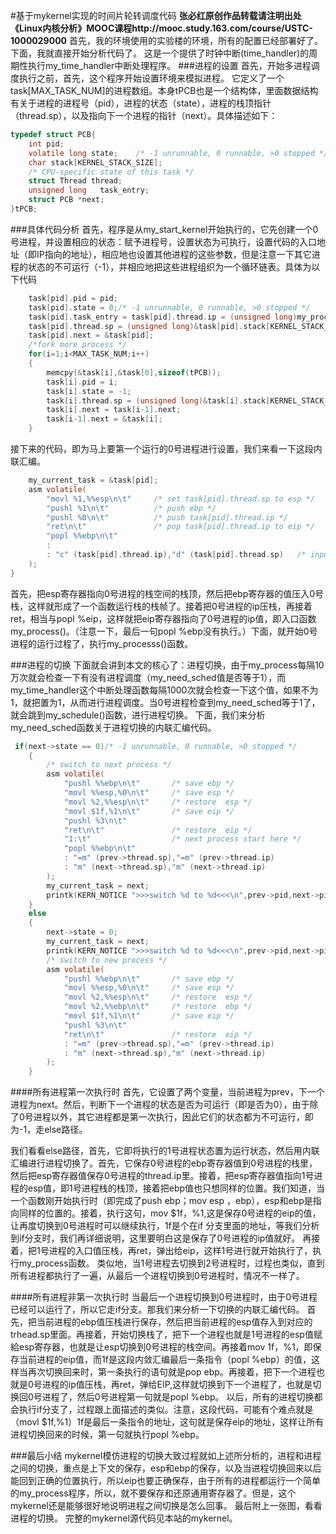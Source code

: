 #基于mykernel实现的时间片轮转调度代码
**张必红原创作品转载请注明出处《Linux内核分析》MOOC课程http://mooc.study.163.com/course/USTC-1000029000**
首先，我的环境使用的实验楼的环境，所有的配置已经部署好了。
下面，我就直接开始分析代码了。
这是一个提供了时钟中断(time_handler)的周期性执行my_time_handler中断处理程序。
###进程的设置
首先，开始多进程调度执行之前，首先，这个程序开始设置环境来模拟进程。
它定义了一个task[MAX_TASK_NUM]的进程数组。本身tPCB也是一个结构体，里面数据结构有关于进程的进程号（pid），进程的状态（state），进程的栈顶指针（thread.sp），以及指向下一个进程的指针（next）。具体描述如下：
``` C
typedef struct PCB{
    int pid;
    volatile long state;	/* -1 unrunnable, 0 runnable, >0 stopped */
    char stack[KERNEL_STACK_SIZE];
    /* CPU-specific state of this task */
    struct Thread thread;
    unsigned long	task_entry;
    struct PCB *next;
}tPCB;
```

###具体代码分析
首先，程序是从my_start_kernel开始执行的，它先创建一个0号进程，并设置相应的状态：赋予进程号，设置状态为可执行，设置代码的入口地址（即IP指向的地址），相应地也设置其他进程的这些参数，但是注意一下其它进程的状态的不可运行（-1），并相应地把这些进程组织为一个循环链表。具体为以下代码
``` C
	task[pid].pid = pid;
    task[pid].state = 0;/* -1 unrunnable, 0 runnable, >0 stopped */
    task[pid].task_entry = task[pid].thread.ip = (unsigned long)my_process;
    task[pid].thread.sp = (unsigned long)&task[pid].stack[KERNEL_STACK_SIZE-1];
    task[pid].next = &task[pid];
    /*fork more process */
    for(i=1;i<MAX_TASK_NUM;i++)
    {
        memcpy(&task[i],&task[0],sizeof(tPCB));
        task[i].pid = i;
        task[i].state = -1;
        task[i].thread.sp = (unsigned long)&task[i].stack[KERNEL_STACK_SIZE-1];
        task[i].next = task[i-1].next;
        task[i-1].next = &task[i];
    }
```
接下来的代码，即为马上要第一个运行的0号进程进行设置，我们来看一下这段内联汇编。
``` C
	my_current_task = &task[pid];
	asm volatile(
    	"movl %1,%%esp\n\t" 	/* set task[pid].thread.sp to esp */
    	"pushl %1\n\t" 	        /* push ebp */
    	"pushl %0\n\t" 	        /* push task[pid].thread.ip */
    	"ret\n\t" 	            /* pop task[pid].thread.ip to eip */
    	"popl %%ebp\n\t"
    	: 
    	: "c" (task[pid].thread.ip),"d" (task[pid].thread.sp)	/* input c or d mean %ecx/%edx*/
	);
}   
```
首先，把esp寄存器指向0号进程的栈空间的栈顶，然后把ebp寄存器的值压入0号栈，这样就形成了一个函数运行栈的栈帧了。接着把0号进程的ip压栈，再接着ret，相当与popl %eip，这样就把eip寄存器指向了0号进程的ip值，即入口函数my_process()。（注意一下，最后一句popl %ebp没有执行。）下面，就开始0号进程的运行过程了，执行my_processs()函数。

###进程的切换
下面就会讲到本文的核心了：进程切换，由于my_process每隔10万次就会检查一下有没有进程调度（my_need_sched值是否等于1），而my_time_handler这个中断处理函数每隔1000次就会检查一下这个值，如果不为1，就把置为1，从而进行进程调度。当0号进程检查到my_need_sched等于1了，就会跳到my_schedule()函数，进行进程切换。
下面，我们来分析my_need_sched函数关于进程切换的内联汇编代码。
``` C
 if(next->state == 0)/* -1 unrunnable, 0 runnable, >0 stopped */
    {
    	/* switch to next process */
    	asm volatile(	
        	"pushl %%ebp\n\t" 	    /* save ebp */
        	"movl %%esp,%0\n\t" 	/* save esp */
        	"movl %2,%%esp\n\t"     /* restore  esp */
        	"movl $1f,%1\n\t"       /* save eip */	
        	"pushl %3\n\t" 
        	"ret\n\t" 	            /* restore  eip */
        	"1:\t"                  /* next process start here */
        	"popl %%ebp\n\t"
        	: "=m" (prev->thread.sp),"=m" (prev->thread.ip)
        	: "m" (next->thread.sp),"m" (next->thread.ip)
    	); 
    	my_current_task = next; 
    	printk(KERN_NOTICE ">>>switch %d to %d<<<\n",prev->pid,next->pid);   	
    }
    else
    {
        next->state = 0;
        my_current_task = next;
        printk(KERN_NOTICE ">>>switch %d to %d<<<\n",prev->pid,next->pid);
    	/* switch to new process */
    	asm volatile(	
        	"pushl %%ebp\n\t" 	    /* save ebp */
        	"movl %%esp,%0\n\t" 	/* save esp */
        	"movl %2,%%esp\n\t"     /* restore  esp */
        	"movl %2,%%ebp\n\t"     /* restore  ebp */
        	"movl $1f,%1\n\t"       /* save eip */	
        	"pushl %3\n\t" 
        	"ret\n\t" 	            /* restore  eip */
        	: "=m" (prev->thread.sp),"=m" (prev->thread.ip)
        	: "m" (next->thread.sp),"m" (next->thread.ip)
    	);          
    }  
```
####所有进程第一次执行时
首先，它设置了两个变量，当前进程为prev，下一个进程为next。然后，判断下一个进程的状态是否为可运行（即是否为0），由于除了0号进程以外，其它进程都是第一次执行，因此它们的状态都为不可运行，即为-1，走else路径。

我们看看else路径，首先，它即将执行的1号进程状态置为运行状态，然后用内联汇编进行进程切换了。首先，它保存0号进程的ebp寄存器值到0号进程的栈里，然后把esp寄存器值保存0号进程的thread.ip里。接着，把esp寄存器值指向1号进程的esp值，即1号进程栈的栈顶，接着把ebp值也只想同样的位置。我们知道，当一个函数刚开始执行时（即完成了push ebp；mov esp ，ebp），esp和ebp是指向同样的位置的。接着，执行这句，mov $1f，%1,这是保存0号进程的eip的值，让再度切换到0号进程时可以继续执行，1f是个在if 分支里面的地址，等我们分析到if分支时，我们再详细说明，这里要明白这是保存了0号进程的ip值就好。 再接着，把1号进程的入口值压栈，再ret，弹出给eip，这样1号进行就开始执行了，执行my_process函数。
类似地，当1号进程去切换到2号进程时，过程也类似，直到所有进程都执行了一遍，从最后一个进程切换到0号进程时，情况不一样了。

####所有进程非第一次执行时
当最后一个进程切换到0号进程时，由于0号进程已经可以运行了，所以它走if分支。那我们来分析一下切换的内联汇编代码。
首先，把当前进程的ebp值压栈进行保存，然后把当前进程的esp值存入到对应的trhead.sp里面。再接着，开始切换栈了，把下一个进程也就是1号进程的esp值赋給esp寄存器，也就是让esp切换到0号进程的栈空间。再接着mov 1f，%1，即保存当前进程的eip值，而1f是这段内敛汇编最后一条指令（popl %ebp）的值，这样当再次切换回来时，第一条执行的语句就是pop ebp。再接着，把下一个进程也就是0号进程的ip值压栈，再ret，弹给EIP,这样就切换到下一个进程了，也就是切换回0号进程了，然后0号进程第一句就是popl %ebp。
以后，所有的进程切换都会执行if分支了，过程跟上面描述的类似。注意，这段代码，可能有个难点就是 （movl $1f,%1）1f是最后一条指令的地址，这句就是保存eip的地址，这样让所有进程切换回来的时候，第一句就执行popl %ebp。


###最后小结
mykernel模仿进程的切换大致过程就如上述所分析的，进程和进程之间的切换，重点是上下文的保存，esp和ebp的保存，以及当进程切换回来以后能回到正确的位置执行，所以eip也要正确保存，由于所有的进程都运行一个简单的my_process程序，所以，就不要保存和还原通用寄存器了。但是，这个mykernel还是能够很好地说明进程之间切换是怎么回事。
最后附上一张图，看看进程的切换。
完整的mykernel源代码见本站的mykernel。
